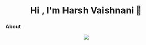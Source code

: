 <h1 align="center"> Hi , I'm Harsh Vaishnani 👋</h1>

<!--
**Harsh-Vaishnani/Harsh-Vaishnani** is a ✨ _special_ ✨ repository because its `README.md` (this file) appears on your GitHub profile.


Here are some ideas to get you started:

- 🔭 I’m currently working on ...
- 🌱 I’m currently learning ...
- 👯 I’m looking to collaborate on ...
- 🤔 I’m looking for help with ...
- 💬 Ask me about ...
- 📫 How to reach me: ...
- 😄 Pronouns: ...
- ⚡ Fun fact: ...
-->

<h3 > About</h4>
<div align="center">
<img src="https://r4.wallpaperflare.com/wallpaper/435/542/549/javascript-google-node-js-html-microsoft-visual-studio-hd-wallpaper-37820829361743c78ebe5d791ed75946.jpg"></div>
